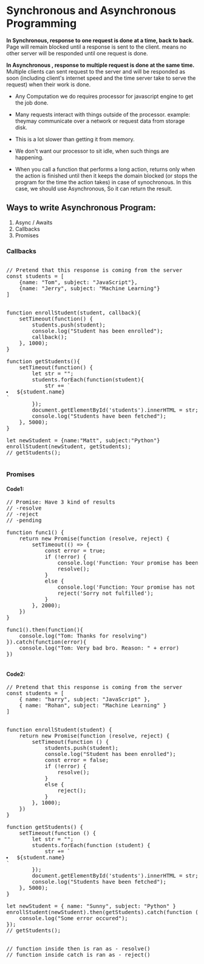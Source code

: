 # Synchronous and Asynchronous Programming

**In Synchronous, response to one request is done at a time, back to back.**<br>
Page will remain blocked until a response is sent to the client. means no other server will be responded until one request is done.<br>

**In Asynchronous , response to multiple request is done at the same time.** <br>
Multiple clients can sent request to the server and will be responded as soon (including client's internet speed and the time server take to serve the request) when their work is done.<br>

- Any Computation we do requires processor for javascript engine to get the job done. <br>
- Many requests interact with things outside of the processor. example: theymay communicate over a network or request data from storage disk.<br>
- This is a lot slower than getting it from memory.<br>
- We don't want our processor to sit idle, when such things are happening.

- When you call a function that performs a long action, returns only when the action is finished until then it keeps the domain blocked (or stops the program for the time the action takes) in case of synochronous. In this case, we should use Asynchronous, So it can return the result.

## Ways to write Asynchronous Program:

1. Async / Awaits
2. Callbacks
3. Promises


### Callbacks

<pre>

// Pretend that this response is coming from the server
const students = [
    {name: "Tom", subject: "JavaScript"},
    {name: "Jerry", subject: "Machine Learning"}
]


function enrollStudent(student, callback){
    setTimeout(function() {
        students.push(student);
        console.log("Student has been enrolled");
        callback();
    }, 1000);
}

function getStudents(){
    setTimeout(function() {
        let str = "";
        students.forEach(function(student){
            str += `<li> ${student.name}</li>`
        });
        document.getElementById('students').innerHTML = str;
        console.log("Students have been fetched");
    }, 5000);
}

let newStudent = {name:"Matt", subject:"Python"}
enrollStudent(newStudent, getStudents);
// getStudents();

</pre>


### Promises

#### Code1:

<pre>
// Promise: Have 3 kind of results
// -resolve
// -reject
// -pending

function func1() {
    return new Promise(function (resolve, reject) {
        setTimeout(() => {
            const error = true;
            if (!error) {
                console.log('Function: Your promise has been resolved')
                resolve();
            }
            else {
                console.log('Function: Your promise has not been resolved')
                reject('Sorry not fulfilled');
            }
        }, 2000);
    })
}

func1().then(function(){
    console.log("Tom: Thanks for resolving")
}).catch(function(error){
    console.log("Tom: Very bad bro. Reason: " + error)
})

</pre>

#### Code2:

<pre>
// Pretend that this response is coming from the server
const students = [
    { name: "harry", subject: "JavaScript" },
    { name: "Rohan", subject: "Machine Learning" }
]


function enrollStudent(student) {
    return new Promise(function (resolve, reject) {
        setTimeout(function () {
            students.push(student);
            console.log("Student has been enrolled");
            const error = false;
            if (!error) {
                resolve();
            }
            else {
                reject();
            }
        }, 1000);
    })
}

function getStudents() {
    setTimeout(function () {
        let str = "";
        students.forEach(function (student) {
            str += `<li> ${student.name}</li>`
        });
        document.getElementById('students').innerHTML = str;
        console.log("Students have been fetched");
    }, 5000);
}

let newStudent = { name: "Sunny", subject: "Python" }
enrollStudent(newStudent).then(getStudents).catch(function () {
    console.log("Some error occured");
});
// getStudents();


// function inside then is ran as - resolve()
// function inside catch is ran as - reject()
</pre>